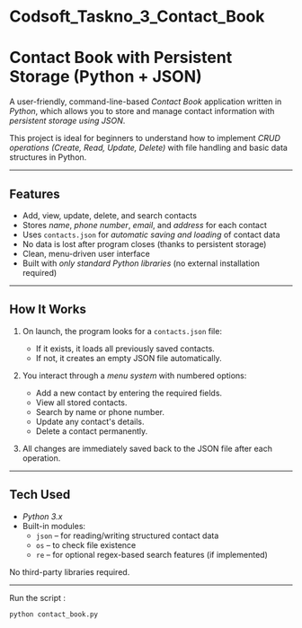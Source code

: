 # Codsoft_Taskno_3_Contact_Book

# Contact Book with Persistent Storage (Python + JSON)

A user-friendly, command-line-based *Contact Book* application written in *Python*, which allows you to store and manage contact information with *persistent storage using JSON*.

This project is ideal for beginners to understand how to implement *CRUD operations (Create, Read, Update, Delete)* with file handling and basic data structures in Python.

---

## Features

- Add, view, update, delete, and search contacts
- Stores *name*, *phone number*, *email*, and *address* for each contact
- Uses `contacts.json` for *automatic saving and loading* of contact data
- No data is lost after program closes (thanks to persistent storage)
- Clean, menu-driven user interface
- Built with *only standard Python libraries* (no external installation required)

---

## How It Works

1. On launch, the program looks for a `contacts.json` file:
   - If it exists, it loads all previously saved contacts.
   - If not, it creates an empty JSON file automatically.

2. You interact through a *menu system* with numbered options:
   - Add a new contact by entering the required fields.
   - View all stored contacts.
   - Search by name or phone number.
   - Update any contact's details.
   - Delete a contact permanently.

3. All changes are immediately saved back to the JSON file after each operation.

---

## Tech Used

- *Python 3.x*
- Built-in modules:
  - `json` – for reading/writing structured contact data
  - `os` – to check file existence
  - `re` – for optional regex-based search features (if implemented)

No third-party libraries required.

---

Run the script :

```bash
python contact_book.py
